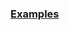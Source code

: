 
### [Examples](https://github.com/Mircea-MMXXI/azapy/blob/main/scripts/portfolios/Port_GINI_examples.py)

```
